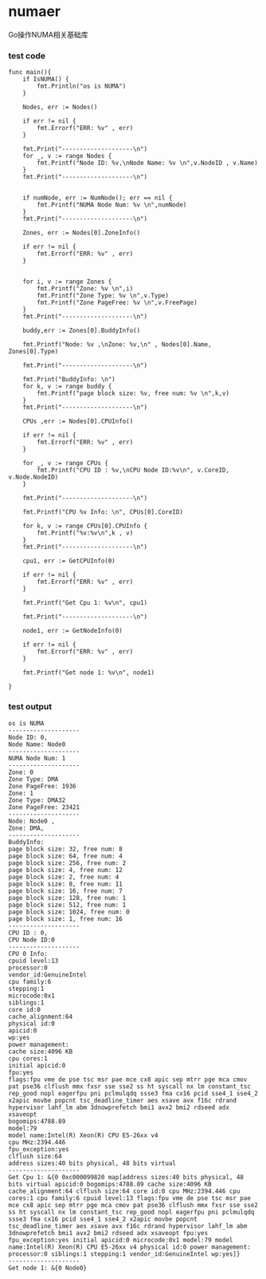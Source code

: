# numaer
 Go操作NUMA相关基础库

### test code

    func main(){
        if IsNUMA() {
            fmt.Println("os is NUMA")
        }

        Nodes, err := Nodes()

        if err != nil {
            fmt.Errorf("ERR: %v" , err)
        }

        fmt.Print("--------------------\n")
        for _, v := range Nodes {
            fmt.Printf("Node ID: %v,\nNode Name: %v \n",v.NodeID , v.Name)
        }
        fmt.Print("--------------------\n")


        if numNode, err := NumNode(); err == nil {
            fmt.Printf("NUMA Node Num: %v \n",numNode)
        }
        fmt.Print("--------------------\n")

        Zones, err := Nodes[0].ZoneInfo()

        if err != nil {
            fmt.Errorf("ERR: %v" , err)
        }


        for i, v := range Zones {
            fmt.Printf("Zone: %v \n",i)
            fmt.Printf("Zone Type: %v \n",v.Type)
            fmt.Printf("Zone PageFree: %v \n",v.FreePage)
        }
        fmt.Print("--------------------\n")

        buddy,err := Zones[0].BuddyInfo()

        fmt.Printf("Node: %v ,\nZone: %v,\n" , Nodes[0].Name, Zones[0].Type)

        fmt.Print("--------------------\n")

        fmt.Print("BuddyInfo: \n")
        for k, v := range buddy { 
            fmt.Printf("page block size: %v, free num: %v \n",k,v)
        }
        fmt.Print("--------------------\n")

        CPUs ,err := Nodes[0].CPUInfo()

        if err != nil {
            fmt.Errorf("ERR: %v" , err)
        }

        for _, v := range CPUs {
            fmt.Printf("CPU ID : %v,\nCPU Node ID:%v\n", v.CoreID, v.Node.NodeID)
        }

        fmt.Print("--------------------\n")

        fmt.Printf("CPU %v Info: \n", CPUs[0].CoreID)

        for k, v := range CPUs[0].CPUInfo { 
            fmt.Printf("%v:%v\n",k , v)
        }
        fmt.Print("--------------------\n")

        cpu1, err := GetCPUInfo(0)

        if err != nil {
            fmt.Errorf("ERR: %v" , err)
        }

        fmt.Printf("Get Cpu 1: %v\n", cpu1) 

        fmt.Print("--------------------\n")

        node1, err := GetNodeInfo(0)

        if err != nil {
            fmt.Errorf("ERR: %v" , err)
        }

        fmt.Printf("Get node 1: %v\n", node1) 

    }

### test output

    os is NUMA
    --------------------
    Node ID: 0,
    Node Name: Node0 
    --------------------
    NUMA Node Num: 1 
    --------------------
    Zone: 0 
    Zone Type: DMA 
    Zone PageFree: 1936 
    Zone: 1 
    Zone Type: DMA32 
    Zone PageFree: 23421 
    --------------------
    Node: Node0 ,
    Zone: DMA,
    --------------------
    BuddyInfo: 
    page block size: 32, free num: 8 
    page block size: 64, free num: 4 
    page block size: 256, free num: 2 
    page block size: 4, free num: 12 
    page block size: 2, free num: 4 
    page block size: 8, free num: 11 
    page block size: 16, free num: 7 
    page block size: 128, free num: 1 
    page block size: 512, free num: 1 
    page block size: 1024, free num: 0 
    page block size: 1, free num: 16 
    --------------------
    CPU ID : 0,
    CPU Node ID:0
    --------------------
    CPU 0 Info: 
    cpuid level:13
    processor:0
    vendor_id:GenuineIntel
    cpu family:6
    stepping:1
    microcode:0x1
    siblings:1
    core id:0
    cache_alignment:64
    physical id:0
    apicid:0
    wp:yes
    power management:
    cache size:4096 KB
    cpu cores:1
    initial apicid:0
    fpu:yes
    flags:fpu vme de pse tsc msr pae mce cx8 apic sep mtrr pge mca cmov pat pse36 clflush mmx fxsr sse sse2 ss ht syscall nx lm constant_tsc rep_good nopl eagerfpu pni pclmulqdq ssse3 fma cx16 pcid sse4_1 sse4_2 x2apic movbe popcnt tsc_deadline_timer aes xsave avx f16c rdrand hypervisor lahf_lm abm 3dnowprefetch bmi1 avx2 bmi2 rdseed adx xsaveopt
    bogomips:4788.89
    model:79
    model name:Intel(R) Xeon(R) CPU E5-26xx v4
    cpu MHz:2394.446
    fpu_exception:yes
    clflush size:64
    address sizes:40 bits physical, 48 bits virtual
    --------------------
    Get Cpu 1: &{0 0xc000099820 map[address sizes:40 bits physical, 48 bits virtual apicid:0 bogomips:4788.89 cache size:4096 KB cache_alignment:64 clflush size:64 core id:0 cpu MHz:2394.446 cpu cores:1 cpu family:6 cpuid level:13 flags:fpu vme de pse tsc msr pae mce cx8 apic sep mtrr pge mca cmov pat pse36 clflush mmx fxsr sse sse2 ss ht syscall nx lm constant_tsc rep_good nopl eagerfpu pni pclmulqdq ssse3 fma cx16 pcid sse4_1 sse4_2 x2apic movbe popcnt tsc_deadline_timer aes xsave avx f16c rdrand hypervisor lahf_lm abm 3dnowprefetch bmi1 avx2 bmi2 rdseed adx xsaveopt fpu:yes fpu_exception:yes initial apicid:0 microcode:0x1 model:79 model name:Intel(R) Xeon(R) CPU E5-26xx v4 physical id:0 power management: processor:0 siblings:1 stepping:1 vendor_id:GenuineIntel wp:yes]}
    --------------------
    Get node 1: &{0 Node0}
